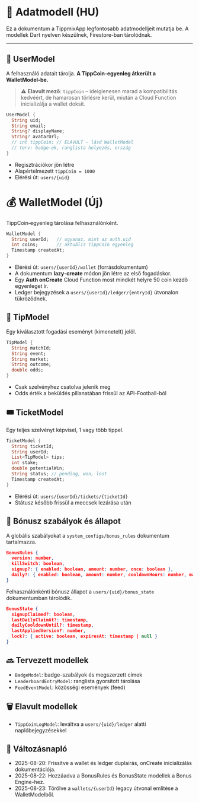 # 🧬 Adatmodell (HU)

Ez a dokumentum a TippmixApp legfontosabb adatmodelljeit mutatja be.
A modellek Dart nyelven készülnek, Firestore-ban tárolódnak.

---

## 👤 UserModel

A felhasználó adatait tárolja. **A TippCoin‑egyenleg átkerült a WalletModel‑be.**

> ⚠️ **Elavult mező**: `tippCoin` – ideiglenesen marad a kompatibilitás kedvéért, de hamarosan törlésre kerül, miután a Cloud Function inicializálja a wallet doksit.

```dart
UserModel {
  String uid;
  String email;
  String? displayName;
  String? avatarUrl;
  // int tippCoin; // ELAVULT – lásd WalletModel
  // terv: badge-ek, ranglista helyezés, ország
}
```

- Regisztrációkor jön létre
- Alapértelmezett `tippCoin = 1000`
- Elérési út: `users/{uid}`

# 💰 WalletModel (Új)

TippCoin‑egyenleg tárolása felhasználónként.

```dart
WalletModel {
  String userId;   // ugyanaz, mint az auth.uid
  int coins;       // aktuális TippCoin egyenleg
  Timestamp createdAt;
}
```

- Elérési út: `users/{userId}/wallet` (forrásdokumentum)
- A dokumentum **lazy‑create** módon jön létre az első fogadáskor.
- Egy **Auth onCreate** Cloud Function most mindkét helyre 50 coin kezdő egyenleget ír.
- Ledger bejegyzések a `users/{userId}/ledger/{entryId}` útvonalon tükröződnek.

## 🎯 TipModel

Egy kiválasztott fogadási eseményt (kimenetelt) jelöl.

```dart
TipModel {
  String matchId;
  String event;
  String market;
  String outcome;
  double odds;
}
```

- Csak szelvényhez csatolva jelenik meg
- Odds érték a beküldés pillanatában frissül az API-Football-ból

## 🎟️ TicketModel

Egy teljes szelvényt képvisel, 1 vagy több tippel.

```dart
TicketModel {
  String ticketId;
  String userId;
  List<TipModel> tips;
  int stake;
  double potentialWin;
  String status; // pending, won, lost
  Timestamp createdAt;
}
```

- Elérési út: `users/{userId}/tickets/{ticketId}`
- Státusz később frissül a meccsek lezárása után

## 🎁 Bónusz szabályok és állapot

A globális szabályokat a `system_configs/bonus_rules` dokumentum tartalmazza.

```json
BonusRules {
  version: number,
  killSwitch: boolean,
  signup?: { enabled: boolean, amount: number, once: boolean },
  daily?: { enabled: boolean, amount: number, cooldownHours: number, maxPerDay?: number }
}
```

Felhasználónkénti bónusz állapot a `users/{uid}/bonus_state` dokumentumban tárolódik.

```json
BonusState {
  signupClaimed?: boolean,
  lastDailyClaimAt?: timestamp,
  dailyCooldownUntil?: timestamp,
  lastAppliedVersion?: number,
  lock?: { active: boolean, expiresAt: timestamp | null }
}
```

## 🔜 Tervezett modellek

- `BadgeModel`: badge-szabályok és megszerzett címek
- `LeaderboardEntryModel`: ranglista gyorsított tárolása
- `FeedEventModel`: közösségi események (feed)

## 🗑️ Elavult modellek

- `TippCoinLogModel`: leváltva a `users/{uid}/ledger` alatti naplóbejegyzésekkel

## 📘 Változásnapló

- 2025-08-20: Frissítve a wallet és ledger duplairás, onCreate inicializálás dokumentációja.
- 2025-08-22: Hozzáadva a BonusRules és BonusState modellek a Bonus Engine-hez.
- 2025-08-23: Törölve a `wallets/{userId}` legacy útvonal említése a WalletModelből.
